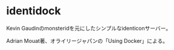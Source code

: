 identidock
===================

Kevin Gaudinのmonsteridを元にしたシンプルなidenticonサーバー。

Adrian Mouat著、オライリージャパンの「Using Docker」による。
